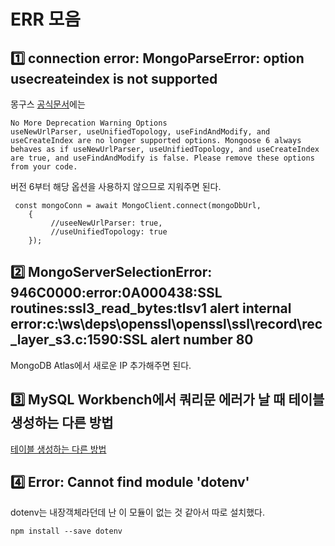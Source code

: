 # ERR 모음
## 1️⃣ connection error: MongoParseError: option usecreateindex is not supported

몽구스 <a href="https://mongodb.github.io/node-mongodb-native/3.3/reference/unified-topology/">공식문서</a>에는
```
No More Deprecation Warning Options
useNewUrlParser, useUnifiedTopology, useFindAndModify, and useCreateIndex are no longer supported options. Mongoose 6 always behaves as if useNewUrlParser, useUnifiedTopology, and useCreateIndex are true, and useFindAndModify is false. Please remove these options from your code.
```
버전 6부터 해당 옵션을 사용하지 않으므로 지워주면 된다.
```
 const mongoConn = await MongoClient.connect(mongoDbUrl,
    {
         //useeNewUrlParser: true,
         //useUnifiedTopology: true
    });

```

## 2️⃣ MongoServerSelectionError: 946C0000:error:0A000438:SSL routines:ssl3_read_bytes:tlsv1 alert internal error:c:\ws\deps\openssl\openssl\ssl\record\rec_layer_s3.c:1590:SSL alert number 80

MongoDB Atlas에서 새로운 IP 추가해주면 된다.


## 3️⃣ MySQL Workbench에서 쿼리문 에러가 날 때 테이블 생성하는 다른 방법
<a href="https://pinetreeday.tistory.com/145">테이블 생성하는 다른 방법</a>


## 4️⃣ Error: Cannot find module 'dotenv'
dotenv는 내장객체라던데 난 이 모듈이 없는 것 같아서 따로 설치했다.
```
npm install --save dotenv 
```
